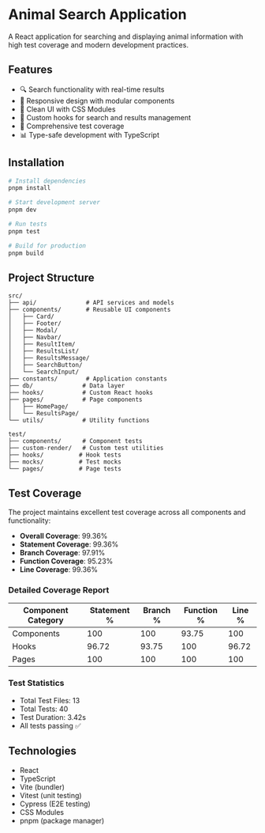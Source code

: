 # Animal Search Application

A React application for searching and displaying animal information with high test coverage and modern development practices.

## Features

- 🔍 Search functionality with real-time results
- 📱 Responsive design with modular components
- 🎨 Clean UI with CSS Modules
- 🔄 Custom hooks for search and results management
- 🧪 Comprehensive test coverage
- 📊 Type-safe development with TypeScript

## Installation

```bash
# Install dependencies
pnpm install

# Start development server
pnpm dev

# Run tests
pnpm test

# Build for production
pnpm build
```

## Project Structure

```
src/
├── api/              # API services and models
├── components/       # Reusable UI components
│   ├── Card/
│   ├── Footer/
│   ├── Modal/
│   ├── Navbar/
│   ├── ResultItem/
│   ├── ResultsList/
│   ├── ResultsMessage/
│   ├── SearchButton/
│   └── SearchInput/
├── constants/        # Application constants
├── db/              # Data layer
├── hooks/           # Custom React hooks
├── pages/           # Page components
│   ├── HomePage/
│   └── ResultsPage/
└── utils/           # Utility functions

test/
├── components/      # Component tests
├── custom-render/   # Custom test utilities
├── hooks/          # Hook tests
├── mocks/          # Test mocks
└── pages/          # Page tests
```

## Test Coverage

The project maintains excellent test coverage across all components and functionality:

- **Overall Coverage**: 99.36%
- **Statement Coverage**: 99.36%
- **Branch Coverage**: 97.91%
- **Function Coverage**: 95.23%
- **Line Coverage**: 99.36%

### Detailed Coverage Report

| Component Category    | Statement % | Branch % | Function % | Line % |
|----------------------|-------------|----------|------------|---------|
| Components           | 100         | 100      | 93.75     | 100     |
| Hooks                | 96.72       | 93.75    | 100       | 96.72   |
| Pages                | 100         | 100      | 100       | 100     |

### Test Statistics
- Total Test Files: 13
- Total Tests: 40
- Test Duration: 3.42s
- All tests passing ✅

## Technologies

- React
- TypeScript
- Vite (bundler)
- Vitest (unit testing)
- Cypress (E2E testing)
- CSS Modules
- pnpm (package manager)
